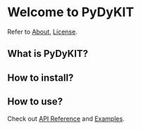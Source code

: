 # Welcome to PyDyKIT

Refer to [About](about.md), [License](../LICENSE).

## What is PyDyKIT?

## How to install?

## How to use?

Check out [API Reference](api_reference/managers.md) and [Examples](examples/example.md).
